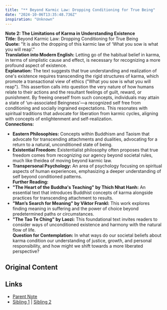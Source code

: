 ```yaml
---
title: "** Beyond Karmic Law: Dropping Conditioning for True Being"
date: "2024-10-06T13:35:48.736Z"
inspiration: "Unknown"
---
```


  
**Note 2: The Limitations of Karma in Understanding Existence**  
**Title:** Beyond Karmic Law: Dropping Conditioning for True Being  
**Quote:** "It is also the dropping of this karmic law of ‘What you sow is what you will reap’."  
**Translation into Modern English:** Letting go of the habitual belief in karma, in terms of simplistic cause and effect, is necessary for recognizing a more profound aspect of existence.  
**Explanation:** The text suggests that true understanding and realization of one's existence requires transcending the rigid structures of karma, which promote a transactional view of ethics ("What you sow is what you will reap"). This assertion calls into question the very nature of how humans relate to their actions and the resultant feelings of guilt, reward, or punishment. By freeing oneself from such concepts, individuals may attain a state of ‘un-associated Beingness’—a recognized self free from conditioning and socially ingrained expectations. This resonates with spiritual traditions that advocate for liberation from karmic cycles, aligning with concepts of enlightenment and self-realization.  
**Connections:**  
- **Eastern Philosophies:** Concepts within Buddhism and Taoism that advocate for transcending attachments and dualities, advocating for a return to a natural, unconditioned state of being.  
- **Existential Freedom:** Existentialist philosophy often proposes that true freedom comes from recognizing our agency beyond societal rules, much like theidea of moving beyond karmic law.  
- **Transpersonal Psychology:** An area of psychology focusing on spiritual aspects of human experiences, emphasizing a deeper understanding of self beyond conditioned patterns.  
**Further Reading:**  
- **"The Heart of the Buddha's Teaching" by Thich Nhat Hanh:** An essential text that introduces Buddhist concepts of karma alongside practices for transcending attachment to results.  
- **"Man’s Search for Meaning" by Viktor Frankl:** This work explores finding meaning in suffering and the power of choice beyond predetermined paths or circumstances.  
- **"The Tao Te Ching" by Laozi:** This foundational text invites readers to consider ways of unconditioned existence and harmony with the natural flow of life.  
**Question for Contemplation:** In what ways do our societal beliefs about karma condition our understanding of justice, growth, and personal responsibility, and how might we shift towards a more liberated perspective?  


## Original Content



## Links

- [Parent Note](/parent-note.md)
- [Sibling 1](/zettel1.md) | [Sibling 2](/zettel2.md)
